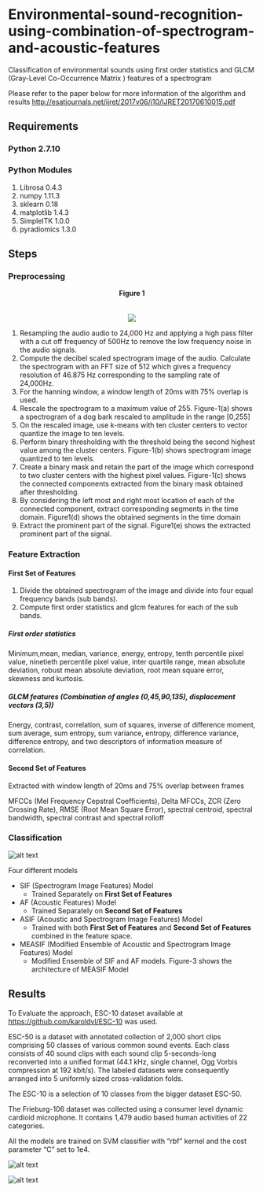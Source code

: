 # Environmental-sound-recognition-using-combination-of-spectrogram-and-acoustic-features
Classification of environmental sounds using first order statistics and GLCM (Gray-Level Co-Occurrence Matrix ) features of a spectrogram 

Please refer to the paper below for more information of the algorithm and results
http://esatjournals.net/ijret/2017v06/i10/IJRET20170610015.pdf

## Requirements

### Python 2.7.10

### Python Modules
1.  Librosa 0.4.3
2.  numpy 1.11.3
3.  sklearn 0.18
4.  matplotlib 1.4.3
5.  SimpleITK 1.0.0
6.  pyradiomics 1.3.0



## Steps 

### Preprocessing

<p align="center">
  <b>Figure 1</b><br>
  <br><br>
  <img src="https://github.com/amogh3892/Environmental-sound-recognition-using-combination-of-spectrogram-and-acoustic-features/blob/master/Images/dogbarkspecwithlabel.png">
</p>

1.  Resampling the audio audio to 24,000 Hz and applying a high pass filter with a cut off frequency of 500Hz to remove the low frequency noise in the audio signals. 
2.  Compute the decibel scaled spectrogram image of the audio. Calculate the spectrogram with an FFT size of 512 which gives a frequency resolution of 46.875 Hz corresponding to the sampling rate of 24,000Hz. 
3.  For the hanning window,  a window length of 20ms with 75% overlap is used. 
4.  Rescale the spectrogram to a maximum value of 255. Figure-1(a) shows a spectrogram of a dog bark rescaled to amplitude in the range [0,255]
5.  On the rescaled image, use k-means with ten cluster centers to vector quantize the image to ten levels. 
6.  Perform binary thresholding with the threshold being the second highest value among the cluster centers. Figure-1(b) shows spectrogram image quantized to ten levels.  
7.  Create a binary mask and retain the part of the image which correspond to two cluster centers with the highest pixel values. Figure-1(c) shows the connected components extracted from the binary mask obtained after thresholding. 
8.  By considering the left most and right most location of each of the connected component, extract corresponding segments in the time domain. Figure1(d) shows the obtained segments in the time domain 
9.  Extract the prominent part of the signal.  Figure1(e) shows  the extracted prominent part of the signal.

### Feature Extraction

#### **First Set of Features**
1.  Divide the obtained spectrogram of the image and divide into four equal frequency bands (sub bands).
2.  Compute first order statistics and glcm features for each of the sub bands.

##### **First order statistics**
Minimum,mean, median, variance, energy, entropy, tenth percentile pixel value, ninetieth percentile pixel value, inter quartile range, mean absolute deviation, robust mean absolute deviation, root mean square error, skewness and kurtosis. 

##### **GLCM features (Combination of angles (0,45,90,135), displacement vectors (3,5))**
Energy, contrast, correlation, sum of squares, inverse of difference moment, sum average, sum entropy, sum variance, entropy, difference variance, difference entropy, and two descriptors of information measure of correlation.

#### **Second Set of Features**
Extracted with window length of 20ms and 75% overlap between frames 

MFCCs (Mel Frequency Cepstral Coefficients), Delta MFCCs, ZCR (Zero Crossing Rate), RMSE (Root Mean Square Error), spectral centroid, spectral bandwidth, spectral contrast and spectral rolloff 

### Classification

![alt text](https://github.com/amogh3892/Environmental-sound-recognition-using-combination-of-spectrogram-and-acoustic-features/blob/master/Images/MEASIF_architecture.png)

Four different models

-  SIF (Spectrogram Image Features) Model
    - Trained Separately on **First Set of Features**
-  AF  (Acoustic Features) Model
    - Trained Separately on **Second Set of Features**
-  ASIF  (Acoustic and Spectrogram Image Features) Model
    - Trained with both  **First Set of Features** and **Second Set of Features** combined in the feature space.
-  MEASIF (Modified Ensemble of Acoustic and Spectrogram Image Features) Model
    - Modified Ensemble of SIF and AF models. Figure-3 shows the architecture of MEASIF Model

## Results
To Evaluate the approach, ESC-10 dataset available at https://github.com/karoldvl/ESC-10 was used.

ESC-50 is a dataset with annotated collection of 2,000 short clips comprising 50 classes of various common sound events. Each class consists of 40 sound clips with each sound clip 5-seconds-long reconverted into a unified format (44.1 kHz, single channel, Ogg Vorbis compression at 192 kbit/s). The labeled datasets were consequently arranged into 5 uniformly sized cross-validation folds.

The ESC-10 is a selection of 10 classes from the bigger dataset ESC-50.

The Frieburg-106 dataset was collected using a consumer level dynamic cardioid microphone. It contains 1,479 audio based human activities of 22 categories.

All the models are trained on SVM classifier with “rbf” kernel and the cost parameter “C” set to 1e4.

![alt text](https://github.com/amogh3892/Environmental-sound-recognition-using-combination-of-spectrogram-and-acoustic-features/blob/master/Images/table1_results.png)


![alt text](https://github.com/amogh3892/Environmental-sound-recognition-using-combination-of-spectrogram-and-acoustic-features/blob/master/Images/table2_results.png)
